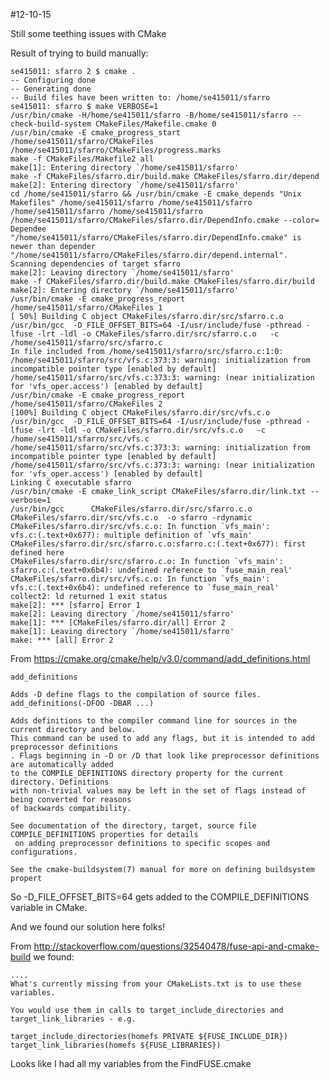 #12-10-15

Still some teething issues with CMake

Result of trying to build manually:

    se415011: sfarro 2 $ cmake .
    -- Configuring done
    -- Generating done
    -- Build files have been written to: /home/se415011/sfarro
    se415011: sfarro $ make VERBOSE=1
    /usr/bin/cmake -H/home/se415011/sfarro -B/home/se415011/sfarro --check-build-system CMakeFiles/Makefile.cmake 0
    /usr/bin/cmake -E cmake_progress_start /home/se415011/sfarro/CMakeFiles /home/se415011/sfarro/CMakeFiles/progress.marks
    make -f CMakeFiles/Makefile2 all
    make[1]: Entering directory `/home/se415011/sfarro'
    make -f CMakeFiles/sfarro.dir/build.make CMakeFiles/sfarro.dir/depend
    make[2]: Entering directory `/home/se415011/sfarro'
    cd /home/se415011/sfarro && /usr/bin/cmake -E cmake_depends "Unix Makefiles" /home/se415011/sfarro /home/se415011/sfarro /home/se415011/sfarro /home/se415011/sfarro /home/se415011/sfarro/CMakeFiles/sfarro.dir/DependInfo.cmake --color=
    Dependee "/home/se415011/sfarro/CMakeFiles/sfarro.dir/DependInfo.cmake" is newer than depender "/home/se415011/sfarro/CMakeFiles/sfarro.dir/depend.internal".
    Scanning dependencies of target sfarro
    make[2]: Leaving directory `/home/se415011/sfarro'
    make -f CMakeFiles/sfarro.dir/build.make CMakeFiles/sfarro.dir/build
    make[2]: Entering directory `/home/se415011/sfarro'
    /usr/bin/cmake -E cmake_progress_report /home/se415011/sfarro/CMakeFiles 1
    [ 50%] Building C object CMakeFiles/sfarro.dir/src/sfarro.c.o
    /usr/bin/gcc  -D_FILE_OFFSET_BITS=64 -I/usr/include/fuse -pthread -lfuse -lrt -ldl -o CMakeFiles/sfarro.dir/src/sfarro.c.o   -c /home/se415011/sfarro/src/sfarro.c
    In file included from /home/se415011/sfarro/src/sfarro.c:1:0:
    /home/se415011/sfarro/src/vfs.c:373:3: warning: initialization from incompatible pointer type [enabled by default]
    /home/se415011/sfarro/src/vfs.c:373:3: warning: (near initialization for 'vfs_oper.access') [enabled by default]
    /usr/bin/cmake -E cmake_progress_report /home/se415011/sfarro/CMakeFiles 2
    [100%] Building C object CMakeFiles/sfarro.dir/src/vfs.c.o
    /usr/bin/gcc  -D_FILE_OFFSET_BITS=64 -I/usr/include/fuse -pthread -lfuse -lrt -ldl -o CMakeFiles/sfarro.dir/src/vfs.c.o   -c /home/se415011/sfarro/src/vfs.c
    /home/se415011/sfarro/src/vfs.c:373:3: warning: initialization from incompatible pointer type [enabled by default]
    /home/se415011/sfarro/src/vfs.c:373:3: warning: (near initialization for 'vfs_oper.access') [enabled by default]
    Linking C executable sfarro
    /usr/bin/cmake -E cmake_link_script CMakeFiles/sfarro.dir/link.txt --verbose=1
    /usr/bin/gcc      CMakeFiles/sfarro.dir/src/sfarro.c.o CMakeFiles/sfarro.dir/src/vfs.c.o  -o sfarro -rdynamic 
    CMakeFiles/sfarro.dir/src/vfs.c.o: In function `vfs_main':
    vfs.c:(.text+0x677): multiple definition of `vfs_main'
    CMakeFiles/sfarro.dir/src/sfarro.c.o:sfarro.c:(.text+0x677): first defined here
    CMakeFiles/sfarro.dir/src/sfarro.c.o: In function `vfs_main':
    sfarro.c:(.text+0x6b4): undefined reference to `fuse_main_real'
    CMakeFiles/sfarro.dir/src/vfs.c.o: In function `vfs_main':
    vfs.c:(.text+0x6b4): undefined reference to `fuse_main_real'
    collect2: ld returned 1 exit status
    make[2]: *** [sfarro] Error 1
    make[2]: Leaving directory `/home/se415011/sfarro'
    make[1]: *** [CMakeFiles/sfarro.dir/all] Error 2
    make[1]: Leaving directory `/home/se415011/sfarro'
    make: *** [all] Error 2

From https://cmake.org/cmake/help/v3.0/command/add_definitions.html
    
    add_definitions
    
    Adds -D define flags to the compilation of source files.
    add_definitions(-DFOO -DBAR ...)
    
    Adds definitions to the compiler command line for sources in the current directory and below.
    This command can be used to add any flags, but it is intended to add preprocessor definitions
    . Flags beginning in -D or /D that look like preprocessor definitions are automatically added 
    to the COMPILE_DEFINITIONS directory property for the current directory. Definitions 
    with non-trivial values may be left in the set of flags instead of being converted for reasons 
    of backwards compatibility. 
    
    See documentation of the directory, target, source file COMPILE_DEFINITIONS properties for details
     on adding preprocessor definitions to specific scopes and configurations.
    
    See the cmake-buildsystem(7) manual for more on defining buildsystem propert
    
So -D_FILE_OFFSET_BITS=64 gets added to the COMPILE_DEFINITIONS variable in CMake.

And we found our solution here folks!

From http://stackoverflow.com/questions/32540478/fuse-api-and-cmake-build we found: 

    ....
    What's currently missing from your CMakeLists.txt is to use these variables.
    
    You would use them in calls to target_include_directories and target_link_libraries - e.g.
    
    target_include_directories(homefs PRIVATE ${FUSE_INCLUDE_DIR})
    target_link_libraries(homefs ${FUSE_LIBRARIES})

Looks like I had all my variables from the FindFUSE.cmake